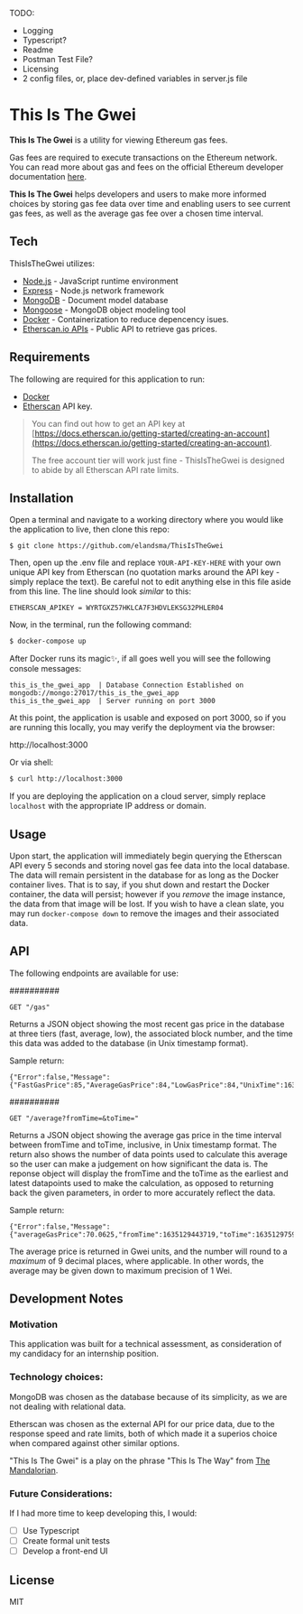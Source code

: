 TODO:
- Logging
- Typescript?
- Readme
- Postman Test File?
- Licensing
- 2 config files, or, place dev-defined variables in server.js file

# This Is The Gwei

**This Is The Gwei** is a utility for viewing Ethereum gas fees.

Gas fees are required to execute transactions on the Ethereum network. 
You can read more about gas and fees on the official Ethereum developer documentation [here](https://ethereum.org/en/developers/docs/gas/).

**This Is The Gwei** helps developers and users to make more informed choices by storing gas fee data over time and enabling users to see current gas fees, as well as the average gas fee over a chosen time interval.

## Tech

ThisIsTheGwei utilizes:


- [Node.js](https://github.com/nodejs/node) - JavaScript runtime environment
- [Express](https://github.com/expressjs/express) - Node.js network framework
- [MongoDB](https://github.com/mongodb) - Document model database
- [Mongoose](https://github.com/Automattic/mongoose) - MongoDB object modeling tool
- [Docker](https://www.docker.com/) - Containerization to reduce depencency isues.
- [Etherscan.io APIs](https://etherscan.io/) - Public API to retrieve gas prices.


## Requirements
The following are required for this application to run:

- [Docker](http://docker.com) 
- [Etherscan](https://etherscan.io/) API key. 
>You can find out how to get an API key at [https://docs.etherscan.io/getting-started/creating-an-account](https://docs.etherscan.io/getting-started/creating-an-account).
>
> The free account tier will work just fine - ThisIsTheGwei is designed to abide by all Etherscan API rate limits.

## Installation

Open a terminal and navigate to a working directory where you would like the application to live, then clone this repo:
```shell
$ git clone https://github.com/elandsma/ThisIsTheGwei
```

Then, open up the .env file and replace `YOUR-API-KEY-HERE` with your own unique API key from Etherscan (no quotation marks around the API key - simply replace the text). Be careful not to edit anything else in this file aside from this line. The line should look *similar* to this:


```
ETHERSCAN_APIKEY = WYRTGXZ57HKLCA7F3HDVLEKSG32PHLER04
```


Now, in the terminal, run the following command:
```sh
$ docker-compose up
```

After Docker runs its magic✨, if all goes well you will see the following console messages:

```console
this_is_the_gwei_app  | Database Connection Established on mongodb://mongo:27017/this_is_the_gwei_app
this_is_the_gwei_app  | Server running on port 3000
```

 At this point, the application is usable and exposed on port 3000, so if you are running this locally, you may verify the deployment via the browser:

http://localhost:3000

Or via shell:
```sh
$ curl http://localhost:3000
```

If you are deploying the application on a cloud server, simply replace `localhost` with the appropriate IP address or domain.



## Usage

Upon start, the application will immediately begin querying the Etherscan API every 5 seconds and storing novel gas fee data into the local database. The data will remain persistent in the database for as long as the Docker container lives. That is to say, if you shut down and restart the Docker container, the data will persist; however if you *remove* the image instance, the data from that image will be lost. If you wish to have a clean slate, you may run ```docker-compose down``` to remove the images and their associated data.



## API
The following endpoints are available for use:

##########
```
GET "/gas"
```

Returns a JSON object showing the most recent gas price in the database at three tiers (fast, average, low), the associated block number, and the time this data was added to the database (in Unix timestamp format).

Sample return: 

```
{"Error":false,"Message":{"FastGasPrice":85,"AverageGasPrice":84,"LowGasPrice":84,"UnixTime":1635129704067,"BlockNum":13483952}}
```

##########
```
GET "/average?fromTime=&toTime="
```

Returns a JSON object showing the average gas price in the time interval between fromTime and toTime, inclusive, in Unix timestamp format. The return also shows the number of data points used to calculate this average so the user can make a judgement on how significant the data is.
The reponse object will display the fromTime and the toTime as the earliest and latest datapoints used to make the calculation, as opposed to returning back the given parameters, in order to more accurately reflect the data.  

Sample return: 

```
{"Error":false,"Message":{"averageGasPrice":70.0625,"fromTime":1635129443719,"toTime":1635129759102,"pricesUsedToCalculateAverage":16}}
```


The average price is returned in Gwei units, and the number will round to a *maximum* of 9 decimal places, where applicable. In other words, the average may be given down to maximum precision of 1 Wei. 



## Development Notes

### Motivation
This application was built for a technical assessment, as consideration of my candidacy for an internship position.

### Technology choices:

MongoDB was chosen as the database because of its simplicity, as we are not dealing with relational data.

Etherscan was chosen as the external API for our price data, due to the response speed and rate limits, both of which made it a superios choice when compared against other similar options. 

"This Is The Gwei" is a play on the phrase "This Is The Way" from [The Mandalorian](https://en.wikipedia.org/wiki/The_Mandalorian). 

### Future Considerations:

If I had more time to keep developing this, I would:


- [ ] Use Typescript
- [ ] Create formal unit tests
- [ ] Develop a front-end UI

## License

MIT
